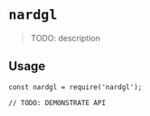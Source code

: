 # `nardgl`

> TODO: description

## Usage

```
const nardgl = require('nardgl');

// TODO: DEMONSTRATE API
```
